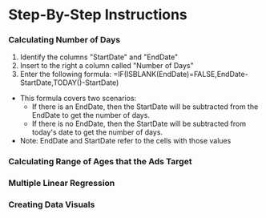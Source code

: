 # Step-By-Step Instructions
### Calculating Number of Days 
1. Identify the columns "StartDate" and "EndDate"
1. Insert to the right a column called "Number of Days"
1. Enter the following formula: =IF(ISBLANK(EndDate)=FALSE,EndDate-StartDate,TODAY()-StartDate)
- This formula covers two scenarios: 
  -   If there is an EndDate, then the StartDate will be subtracted from the EndDate to get the number of days.
  -   If there is no EndDate, then the StartDate will be subtracted from today's date to get the number of days. 
- Note: EndDate and StartDate refer to the cells with those values

### Calculating Range of Ages that the Ads Target
### Multiple Linear Regression
### Creating Data Visuals
